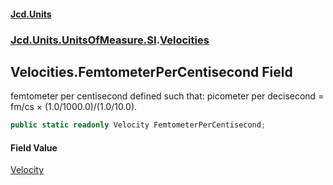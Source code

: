 #### [Jcd.Units](index 'index')
### [Jcd.Units.UnitsOfMeasure.SI](Jcd.Units.UnitsOfMeasure.SI 'Jcd.Units.UnitsOfMeasure.SI').[Velocities](Velocities 'Jcd.Units.UnitsOfMeasure.SI.Velocities')

## Velocities.FemtometerPerCentisecond Field

femtometer per centisecond defined such that: picometer per decisecond = fm/cs × (1.0/1000.0)/(1.0/10.0).

```csharp
public static readonly Velocity FemtometerPerCentisecond;
```

#### Field Value
[Velocity](Velocity 'Jcd.Units.UnitTypes.Velocity')
